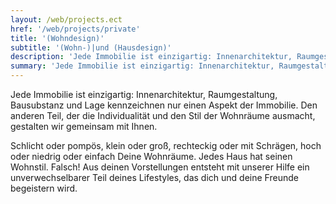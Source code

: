 ```yaml
---
layout: /web/projects.ect
href: '/web/projects/private'
title: '(Wohndesign)'
subtitle: '(Wohn-)|und (Hausdesign)'
description: 'Jede Immobilie ist einzigartig: Innenarchitektur, Raumgestaltung, Bausubstanz und  Lage kennzeichnen nur einen Aspekt der Immobilie.'
summary: 'Jede Immobilie ist einzigartig: Innenarchitektur, Raumgestaltung, Bausubstanz und Lage kennzeichnen nur einen Aspekt der Immobilie. Den anderen Teil, der die Individualität und den Stil der Wohnräume ausmacht, gestalten wir gemeinsam mit Ihnen.'
---
```

Jede Immobilie ist einzigartig: Innenarchitektur, Raumgestaltung, Bausubstanz und Lage kennzeichnen nur einen Aspekt der Immobilie. Den anderen Teil, der die Individualität und den Stil der Wohnräume ausmacht, gestalten wir gemeinsam mit Ihnen.

Schlicht oder pompös, klein oder groß, rechteckig oder mit Schrägen, hoch oder niedrig oder einfach Deine Wohnräume. Jedes Haus hat seinen Wohnstil. Falsch!  Aus deinen Vorstellungen entsteht mit unserer Hilfe ein unverwechselbarer Teil deines Lifestyles, das dich und deine Freunde begeistern wird.
